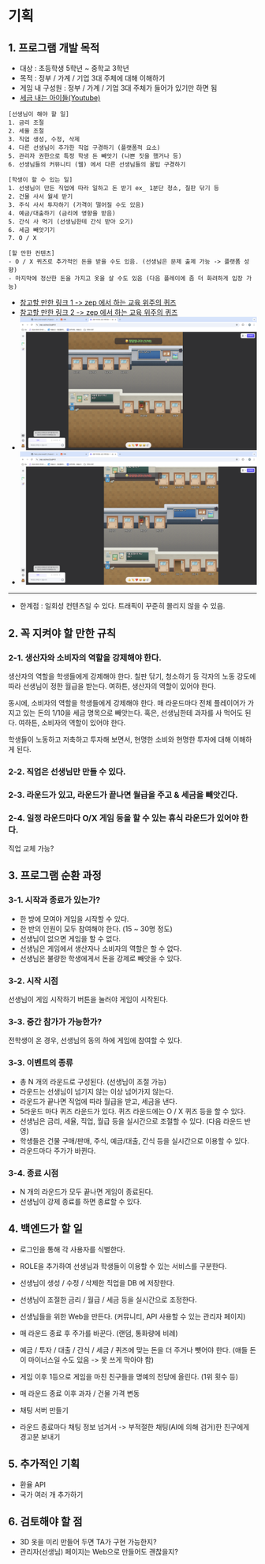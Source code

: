 # 기획

## 1. 프로그램 개발 목적
- 대상 : 초등학생 5학년 ~ 중학교 3학년
- 목적 : 정부 / 가계 / 기업 3대 주체에 대해 이해하기
- 게임 내 구성원 : 정부 / 가계 / 기업 3대 주체가 들어가 있기만 하면 됨
- [세금 내는 아이들(Youtube)](https://www.youtube.com/@TaxKids)

```
[선생님이 해야 할 일]
1. 금리 조절
2. 세율 조절
3. 직업 생성, 수정, 삭제
4. 다른 선생님이 추가한 직업 구경하기 (플랫폼적 요소)
5. 관리자 권한으로 특정 학생 돈 빼앗기 (나쁜 짓을 했거나 등)
6. 선생님들의 커뮤니티 (웹) 에서 다른 선생님들의 꿀팁 구경하기
```

```
[학생이 할 수 있는 일]
1. 선생님이 만든 직업에 따라 일하고 돈 받기 ex_ 1분단 청소, 칠판 닦기 등
2. 건물 사서 월세 받기
3. 주식 사서 투자하기 (가격이 떨어질 수도 있음)
4. 예금/대출하기 (금리에 영향을 받음)
5. 간식 사 먹기 (선생님한테 간식 받아 오기)
6. 세금 빼앗기기
7. O / X
```

```
[할 만한 컨텐츠]
- O / X 퀴즈로 추가적인 돈을 받을 수도 있음. (선생님은 문제 출제 가능 -> 플랫폼 성향)
- 마지막에 정산한 돈을 가지고 옷을 살 수도 있음 (다음 플레이에 좀 더 화려하게 입장 가능)
```

- [참고할 만한 링크 1 -> zep 에서 하는 교육 위주의 퀴즈](https://zep.us/play/yVPoao)
- [참고할 만한 링크 2 -> zep 에서 하는 교육 위주의 퀴즈](https://zep.us/play/2bvnrj)
- ![Zep 퀴즈 이미지 예시 1](./images/Zep_Quiz_01.png)
- ![Zep 퀴즈 이미지 예시 2](./images/Zep_Quiz_02.png)

---

- 한계점 : 일회성 컨텐츠일 수 있다. 트래픽이 꾸준히 몰리지 않을 수 있음.

## 2. 꼭 지켜야 할 만한 규칙

### 2-1. 생산자와 소비자의 역할을 강제해야 한다.
생산자의 역할을 학생들에게 강제해야 한다. 칠판 닦기, 청소하기 등 각자의 노동 강도에 따라 선생님이 정한 월급을 받는다. 여하튼, 생산자의 역할이 있어야 한다.

동시에, 소비자의 역할을 학생들에게 강제해야 한다. 매 라운드마다 전체 플레이어가 가지고 있는 돈의 1/10을 세금 명목으로 빼앗는다. 혹은, 선생님한테 과자를 사 먹어도 된다. 여하튼, 소비자의 역할이 있어야 한다.

학생들이 노동하고 저축하고 투자해 보면서, 현명한 소비와 현명한 투자에 대해 이해하게 된다.

### 2-2. 직업은 선생님만 만들 수 있다.

### 2-3. 라운드가 있고, 라운드가 끝나면 월급을 주고 & 세금을 빼앗긴다.

### 2-4. 일정 라운드마다 O/X 게임 등을 할 수 있는 휴식 라운드가 있어야 한다.
직업 교체 가능?

## 3. 프로그램 순환 과정

### 3-1. 시작과 종료가 있는가?
- 한 방에 모여야 게임을 시작할 수 있다.
- 한 반의 인원이 모두 참여해야 한다. (15 ~ 30명 정도)
- 선생님이 없으면 게임을 할 수 없다.
- 선생님은 게임에서 생산자나 소비자의 역할은 할 수 없다.
- 선생님은 불량한 학생에게서 돈을 강제로 빼앗을 수 있다.

### 3-2. 시작 시점
선생님이 게임 시작하기 버튼을 눌러야 게임이 시작된다.

### 3-3. 중간 참가가 가능한가?
전학생이 온 경우, 선생님의 동의 하에 게임에 참여할 수 있다.

### 3-3. 이벤트의 종류
- 총 N 개의 라운드로 구성된다. (선생님이 조절 가능)
- 라운드는 선생님이 넘기지 않는 이상 넘어가지 않는다.
- 라운드가 끝나면 직업에 따라 월급을 받고, 세금을 낸다.
- 5라운드 마다 퀴즈 라운드가 있다. 퀴즈 라운드에는 O / X 퀴즈 등을 할 수 있다.
- 선생님은 금리, 세율, 직업, 월급 등을 실시간으로 조절할 수 있다. (다음 라운드 반영)
- 학생들은 건물 구매/판매, 주식, 예금/대출, 간식 등을 실시간으로 이용할 수 있다.
- 라운드마다 주가가 바뀐다.

### 3-4. 종료 시점
- N 개의 라운드가 모두 끝나면 게임이 종료된다.
- 선생님이 강제 종료를 하면 종료할 수 있다.

## 4. 백엔드가 할 일
- 로그인을 통해 각 사용자를 식별한다.
- ROLE을 추가하여 선생님과 학생들이 이용할 수 있는 서비스를 구분한다.

- 선생님이 생성 / 수정 / 삭제한 직업을 DB 에 저장한다.
- 선생님이 조절한 금리 / 월급 / 세금 등을 실시간으로 조정한다.
- 선생님들을 위한 Web을 만든다. (커뮤니티, API 사용할 수 있는 관리자 페이지)

- 매 라운드 종료 후 주가를 바꾼다. (랜덤, 통화량에 비례)
- 예금 / 투자 / 대출 / 간식 / 세금 / 퀴즈에 맞는 돈을 더 주거나 뺏어야 한다. (애들 돈이 마이너스일 수도 있음 -> 못 쓰게 막아야 함)
- 게임 이후 1등으로 게임을 마친 친구들을 명예의 전당에 올린다. (1위 횟수 등)
- 매 라운드 종료 이후 과자 / 건물 가격 변동

- 채팅 서버 만들기
- 라운드 종료마다 채팅 정보 넘겨서 -> 부적절한 채팅(AI에 의해 검거)한 친구에게 경고문 보내기

## 5. 추가적인 기획

- 환율 API
- 국가 여러 개 추가하기

## 6. 검토해야 할 점
- 3D 옷을 미리 만들어 두면 TA가 구현 가능한지?
- 관리자(선생님) 페이지는 Web으로 만들어도 괜찮을지?